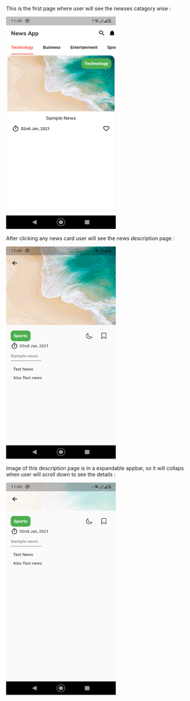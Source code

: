 This is the first page where user will see the newses catagory wise :

<img src="images/show1.png" width="300" height="580">


After clicking any news card user will see the news description page :

<img src="images/show2.png" width="300" height="580">


Image of this description page is in a expandable appbar, so it will collaps when user will scroll down to see the details :

<img src="images/show3.png" width="300" height="580">
